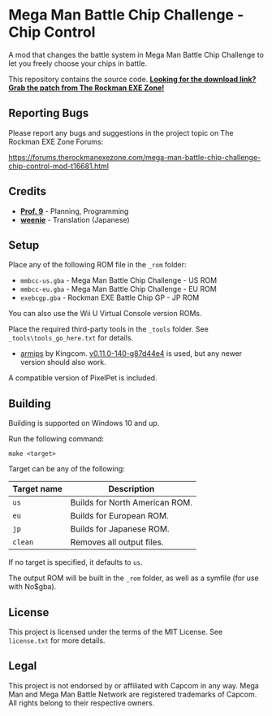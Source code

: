 # Mega Man Battle Chip Challenge - Chip Control

A mod that changes the battle system in Mega Man Battle Chip Challenge to let you freely choose your chips in battle.

This repository contains the source code. [**Looking for the download link? Grab the patch from The Rockman EXE Zone!**](https://forums.therockmanexezone.com/mega-man-battle-chip-challenge-chip-control-mod-t16681.html)

## Reporting Bugs

Please report any bugs and suggestions in the project topic on The Rockman EXE Zone Forums:

https://forums.therockmanexezone.com/mega-man-battle-chip-challenge-chip-control-mod-t16681.html

## Credits

* **[Prof. 9](https://twitter.com/Prof9)** - Planning, Programming
* **[weenie](https://github.com/bigfarts)** - Translation (Japanese)

## Setup

Place any of the following ROM file in the `_rom` folder:

* `mmbcc-us.gba` - Mega Man Battle Chip Challenge - US ROM
* `mmbcc-eu.gba` - Mega Man Battle Chip Challenge - EU ROM
* `exebcgp.gba` - Rockman EXE Battle Chip GP - JP ROM

You can also use the Wii U Virtual Console version ROMs.

Place the required third-party tools in the `_tools` folder. See `_tools\tools_go_here.txt` for details.

* [armips](https://github.com/Kingcom/armips/) by Kingcom. [v0.11.0-140-g87d44e4](https://github.com/Kingcom/armips/tree/87d44e4db7cbdfc99b8808f2c345ffcc3bfd1ecd) is used, but any newer version should also work.

A compatible version of PixelPet is included.

## Building

Building is supported on Windows 10 and up.

Run the following command:

```
make <target>
```

Target can be any of the following:

| Target name | Description                    |
| ----------- | ------------------------------ |
| `us`        | Builds for North American ROM. |
| `eu`        | Builds for European ROM.       |
| `jp`        | Builds for Japanese ROM.       |
| `clean`     | Removes all output files.      |

If no target is specified, it defaults to `us`.

The output ROM will be built in the `_rom` folder, as well as a symfile (for use with No$gba).

## License

This project is licensed under the terms of the MIT License. See `license.txt` for more details.

## Legal

This project is not endorsed by or affiliated with Capcom in any way. Mega Man and Mega Man Battle Network are registered trademarks of Capcom. All rights belong to their respective owners.
